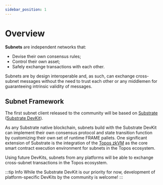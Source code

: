 ```yaml
---
sidebar_position: 1
---
```


# Overview

**Subnets** are independent networks that:

- Devise their own consensus rules;
- Control their own asset;
- Safely exchange transactions with each other.

Subnets are by design interoperable and, as such, can exchange cross-subnet messages without the need to trust each other or any middlemen for guaranteeing intrinsic validity of messages.

## Subnet Framework

The first subnet client released to the community will be based on [Substrate](https://substrate.dev) ([Substrate DevKit](/build/devkits/substrate)).

As any Substrate native blockchain, subnets build with the Substrate DevKit can implement their own consensus protocol and state transition function by customizing their own set of runtime FRAME pallets. One significant extension of Substrate is the integration of the [Topos zkVM](/learn/zkvm/overview) as the core smart contract execution environment for subnets in the Topos ecosystem.

Using future DevKits, subnets from any platforms will be able to exchange cross-subnet transactions in the Topos ecosystem.

:::tip Info
While the Substrate DevKit is our priority for now, development of platform-specific DevKits by the community is welcome!
:::
